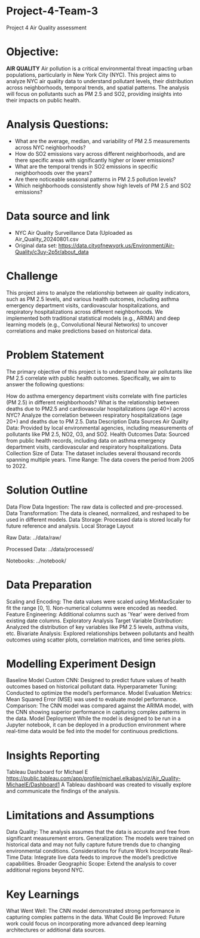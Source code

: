# Project-4-Team-3
Project 4 Air Quality assessment 
# Objective:
**AIR QUALITY**
Air pollution is a critical environmental threat impacting urban populations, particularly in New York City (NYC). This project aims to analyze NYC air quality data to understand pollutant levels, their distribution across neighborhoods, temporal trends, and spatial patterns. The analysis will focus on pollutants such as PM 2.5 and SO2, providing insights into their impacts on public health.
# Analysis Questions:
- What are the average, median, and variability of PM 2.5 measurements across NYC neighborhoods?
- How do SO2 emissions vary across different neighborhoods, and are there specific areas with significantly higher or lower emissions?
- What are the temporal trends in SO2 emissions in specific neighborhoods over the years?
- Are there noticeable seasonal patterns in PM 2.5 pollution levels?
- Which neighborhoods consistently show high levels of PM 2.5 and SO2 emissions?
# Data source and link
- NYC Air Quality Surveillance Data (Uploaded as Air_Quality_20240801.csv
- Original data set: https://data.cityofnewyork.us/Environment/Air-Quality/c3uy-2p5r/about_data

# Challenge
This project aims to analyze the relationship between air quality indicators, such as PM 2.5 levels, and various health outcomes, including asthma emergency department visits, cardiovascular hospitalizations, and respiratory hospitalizations across different neighborhoods. We implemented both traditional statistical models (e.g., ARIMA) and deep learning models (e.g., Convolutional Neural Networks) to uncover correlations and make predictions based on historical data.

# Problem Statement
The primary objective of this project is to understand how air pollutants like PM 2.5 correlate with public health outcomes. Specifically, we aim to answer the following questions:

How do asthma emergency department visits correlate with fine particles (PM 2.5) in different neighborhoods?
What is the relationship between deaths due to PM2.5 and cardiovascular hospitalizations (age 40+) across NYC?
Analyze the correlation between respiratory hospitalizations (age 20+) and deaths due to PM 2.5.
Data Description
Data Sources
Air Quality Data: Provided by local environmental agencies, including measurements of pollutants like PM 2.5, NO2, O3, and SO2.
Health Outcomes Data: Sourced from public health records, including data on asthma emergency department visits, cardiovascular and respiratory hospitalizations.
Data Collection
Size of Data: The dataset includes several thousand records spanning multiple years.
Time Range: The data covers the period from 2005 to 2022.

# Solution Outline
Data Flow
Data Ingestion: The raw data is collected and pre-processed.
Data Transformation: The data is cleaned, normalized, and reshaped to be used in different models.
Data Storage: Processed data is stored locally for future reference and analysis.
Local Storage Layout

Raw Data: ../data/raw/

Processed Data: ../data/processed/

Notebooks: ../notebook/

# Data Preparation
Scaling and Encoding: The data values were scaled using MinMaxScaler to fit the range [0, 1]. Non-numerical columns were encoded as needed.
Feature Engineering: Additional columns such as 'Year' were derived from existing date columns.
Exploratory Analysis
Target Variable Distribution: Analyzed the distribution of key variables like PM 2.5 levels, asthma visits, etc.
Bivariate Analysis: Explored relationships between pollutants and health outcomes using scatter plots, correlation matrices, and time series plots.

# Modelling Experiment Design
Baseline Model
Custom CNN: Designed to predict future values of health outcomes based on historical pollutant data.
Hyperparameter Tuning: Conducted to optimize the model’s performance.
Model Evaluation
Metrics: Mean Squared Error (MSE) was used to evaluate model performance.
Comparison: The CNN model was compared against the ARIMA model, with the CNN showing superior performance in capturing complex patterns in the data.
Model Deployment
While the model is designed to be run in a Jupyter notebook, it can be deployed in a production environment where real-time data would be fed into the model for continuous predictions.

# Insights Reporting
Tableau Dashboard for Michael E https://public.tableau.com/app/profile/michael.elkabas/viz/Air_Quality-MichaelE/Dashboard1
A Tableau dashboard was created to visually explore and communicate the findings of the analysis.

# Limitations and Assumptions
Data Quality: The analysis assumes that the data is accurate and free from significant measurement errors.
Generalization: The models were trained on historical data and may not fully capture future trends due to changing environmental conditions.
Considerations for Future Work
Incorporate Real-Time Data: Integrate live data feeds to improve the model’s predictive capabilities.
Broader Geographic Scope: Extend the analysis to cover additional regions beyond NYC.

# Key Learnings
What Went Well: The CNN model demonstrated strong performance in capturing complex patterns in the data.
What Could Be Improved: Future work could focus on incorporating more advanced deep learning architectures or additional data sources.



